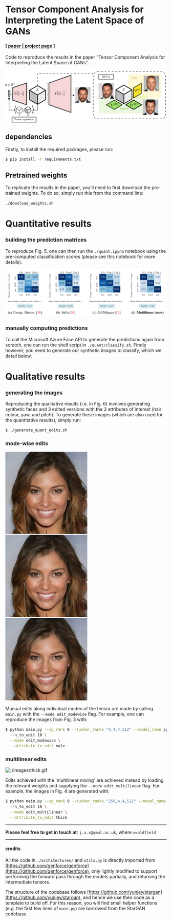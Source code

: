 # Tensor Component Analysis for Interpreting the Latent Space of GANs

#### [ [paper](https://www.bmvc2021-virtualconference.com/assets/papers/1617.pdf) | [project page](http://eecs.qmul.ac.uk/~jo001/TCA-latent-space/) ]

Code to reproduce the results in the paper "Tensor Component Analysis for Interpreting the Latent Space of GANs".

![./images/teaser.png](./images/teaser.png)

## dependencies

Firstly, to install the required packages, please run:

````bash
$ pip install -r requirements.txt
````

## Pretrained weights

To replicate the results in the paper, you'll need to first download the pre-trained weights. To do so, simply run this from the command line:

`./download_weights.sh`

# Quantitative results

### building the prediction matrices

To reproduce Fig. 5, one can then run the `./quant.ipynb` notebook using the pre-computed classification scores (please see this notebook for more details).

![](./images/quant.png)

### manually computing predictions

To call the Microsoft Azure Face API to generate the predictions again from scratch, one can run the shell script in `./quant/classify.sh`. Firstly however, you need to generate our synthetic images to classify, which we detail below.


# Qualitative results

### generating the images

Reproducing the qualitative results (i.e. in Fig. 6) involves generating synthetic faces and 3 edited versions with the 3 attributes of interest (hair colour, yaw, and pitch). To generate these images (which are also used for the quantitative results), simply run:

```bash
$ ./generate_quant_edits.sh
```

### mode-wise edits

![./images/116-blonde.gif](./images/116-blonde.gif)
![./images/116-yaw.gif](./images/116-yaw.gif)
![./images/116-pitch.gif](./images/116-pitch.gif)

Manual edits along individual modes of the tensor are made by calling `main.py` with the `--mode edit_modewise` flag. For example, one can reproduce the images from Fig. 3 with:

```bash
$ python main.py --cp_rank 0 --tucker_ranks "4,4,4,512" --model_name pggan_celebahq1024 --penalty_lam 0.001 --resume_iters 1000
  --n_to_edit 10 \
  --mode edit_modewise \
  --attribute_to_edit male
```

### multilinear edits

![./images/thick.gif](./images/thick.gif)

Edits achieved with the 'multilinear mixing' are achieved instead by loading the relevant weights and supplying the `--mode edit_multilinear` flag. For example, the images in Fig. 4 are generated with:

```bash
$ python main.py --cp_rank 0 --tucker_ranks "256,4,4,512" --model_name pggan_celebahq1024 --penalty_lam 0.001 --resume_iters 200000
  --n_to_edit 10 \
  --mode edit_multilinear \
  --attribute_to_edit thick
```


---

**Please feel free to get in touch at**: `j.a.x@qmul.ac.uk`, where `x=oldfield`

--- 

#### credits

All the code in `./architectures/` and `utils.py` is directly imported from [https://github.com/genforce/genforce](https://github.com/genforce/genforce), only lightly modified to support performing the forward pass through the models partially, and returning the intermediate tensors.

The structure of the codebase follows [https://github.com/yunjey/stargan](https://github.com/yunjey/stargan), and hence we use their code as a template to build off. For this reason, you will find small helper functions (e.g. the first few lines of `main.py`) are borrowed from the StarGAN codebase.
